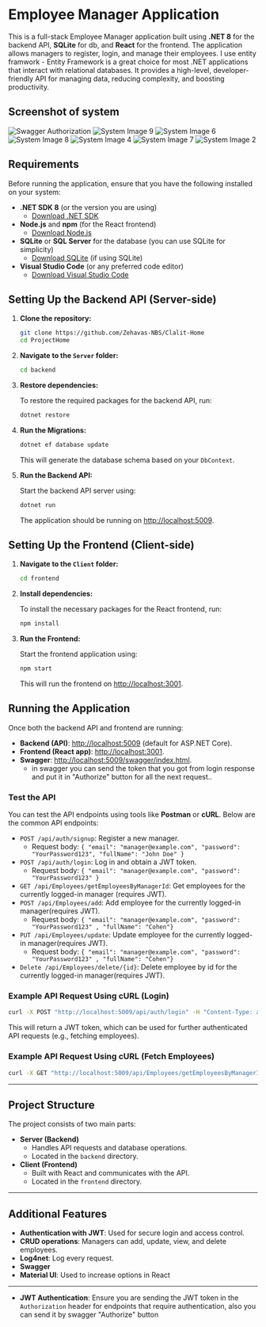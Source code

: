 

# Employee Manager Application

This is a full-stack Employee Manager application built using **.NET 8** for the backend API, **SQLite** for db, and **React** for the frontend.  The application allows managers to register, login, and manage their employees.
I use entity framwork - Entity Framework is a great choice for most .NET applications that interact with relational databases. It provides a high-level, developer-friendly API for managing data, reducing complexity, and boosting productivity. 

## Screenshot of system
![Swagger Authorization](Readme%20assets/swaggerAuth.PNG)
![System Image 9](Readme%20assets/image-9.png)
![System Image 6](Readme%20assets/image-6.png)
![System Image 8](Readme%20assets/image-8.png)
![System Image 4](Readme%20assets/image-4.png)
![System Image 7](Readme%20assets/FullScreen.png)
![System Image 2](Readme%20assets/image-2.png)


## Requirements

Before running the application, ensure that you have the following installed on your system:

- **.NET SDK 8** (or the version you are using)
  - [Download .NET SDK](https://dotnet.microsoft.com/download)
- **Node.js** and **npm** (for the React frontend)
  - [Download Node.js](https://nodejs.org/)
- **SQLite** or **SQL Server** for the database (you can use SQLite for simplicity)
  - [Download SQLite](https://www.sqlite.org/download.html) (if using SQLite)
- **Visual Studio Code** (or any preferred code editor)
  - [Download Visual Studio Code](https://code.visualstudio.com/)

## Setting Up the Backend API (Server-side)

1. **Clone the repository:**

   ```bash
   git clone https://github.com/Zehavas-NBS/Clalit-Home
   cd ProjectHome
   ```

2. **Navigate to the `Server` folder:**

   ```bash
   cd backend
   ```

3. **Restore dependencies:**

   To restore the required packages for the backend API, run:

   ```bash
   dotnet restore
   ```


5. **Run the Migrations:**

   ```bash
   dotnet ef database update
   ```

   This will generate the database schema based on your `DbContext`.

6. **Run the Backend API:**

   Start the backend API server using:

   ```bash
   dotnet run
   ```

   The application should be running on [http://localhost:5009](http://localhost:5009).

## Setting Up the Frontend (Client-side)

1. **Navigate to the `Client` folder:**

   ```bash
   cd frontend
   ```

2. **Install dependencies:**

   To install the necessary packages for the React frontend, run:

   ```bash
   npm install
   ```

3. **Run the Frontend:**

   Start the frontend application using:

   ```bash
   npm start
   ```

   This will run the frontend on [http://localhost:3001](http://localhost:3001).

## Running the Application

Once both the backend API and frontend are running:

- **Backend (API)**: [http://localhost:5009](http://localhost:5009) (default for ASP.NET Core).
- **Frontend (React app)**: [http://localhost:3001](http://localhost:3001).
- **Swagger**: [http://localhost:5009/swagger/index.html](http://localhost:5009/swagger/index.html).
  - in swagger you can send the token that you got from login response and put it in "Authorize" button for all the next request..

### Test the API

You can test the API endpoints using tools like **Postman** or **cURL**. Below are the common API endpoints:

- `POST /api/auth/signup`: Register a new manager.
  - Request body: `{ "email": "manager@example.com", "password": "YourPassword123", "fullName": "John Doe" }`
- `POST /api/auth/login`: Log in and obtain a JWT token.
  - Request body: `{ "email": "manager@example.com", "password": "YourPassword123" }`
- `GET /api/Employees/getEmployeesByManagerId`: Get employees for the currently logged-in manager (requires JWT).
- `POST /api/Employees/add`: Add employee for the currently logged-in manager(requires JWT).
  - Request body: `{ "email": "manager@example.com", "password": "YourPassword123" , "fullName": "Cohen"}`
- `PUT /api/Employees/update`: Update employee for the currently logged-in manager(requires JWT).
  - Request body: `{ "email": "manager@example.com", "password": "YourPassword123" , "fullName": "Cohen"}`
- `Delete /api/Employees/delete/{id}`: Delete employee by id for the currently logged-in manager(requires JWT).

### Example API Request Using cURL (Login)

```bash
curl -X POST "http://localhost:5009/api/auth/login" -H "Content-Type: application/json" -d '{"email":"manager@example.com","password":"YourPassword123"}'
```

This will return a JWT token, which can be used for further authenticated API requests (e.g., fetching employees).

### Example API Request Using cURL (Fetch Employees)

```bash
curl -X GET "http://localhost:5009/api/Employees/getEmployeesByManagerId" -H "Authorization: Bearer YOUR_JWT_TOKEN"
```

---

## Project Structure

The project consists of two main parts:

- **Server (Backend)**
  - Handles API requests and database operations.
  - Located in the `backend` directory.
- **Client (Frontend)**
  - Built with React and communicates with the API.
  - Located in the `frontend` directory.

---

## Additional Features

- **Authentication with JWT**: Used for secure login and access control.
- **CRUD operations**: Managers can add, update, view, and delete employees.
- **Log4net**: Log every request.
- **Swagger**
- **Material UI**: Used to increase options in React 
---

- **JWT Authentication**: Ensure you are sending the JWT token in the `Authorization` header for endpoints that require authentication, also you can send it by swagger "Authorize" button